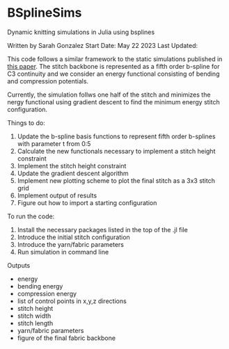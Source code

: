 # BSplineSims
 Dynamic knitting simulations in Julia using bsplines

 Written by Sarah Gonzalez
 Start Date: May 22 2023
 Last Updated: 

 This code follows a similar framework to the static simulations published in [this paper](https://arxiv.org/abs/2302.13467). The stitch backbone is represented as a fifth order b-spline for C3 continuity and we consider an energy functional consisting of bending and compression potentials.

 Currently, the simulation follws one half of the stitch and minimizes the nergy functional using gradient descent to find the minimum energy stitch configuration.

 Things to do:
 1. Update the b-spline basis functions to represent fifth order b-splines with parameter t from 0:5
 2. Calculate the new functionals necessary to implement a stitch height constraint
 3. Implement the stitch height constraint
 4. Update the gradient descent algorithm
 5. Implement new plotting scheme to plot the final stitch as a 3x3 stitch grid
 6. Implement output of results
 7. Figure out how to import a starting configuration


 To run the code:
 1. Install the necessary packages listed in the top of the .jl file
 2. Introduce the initial stitch configuration
 3. Introduce the yarn/fabric parameters
 4. Run simulation in command line

 Outputs
 - energy
 - bending energy
 - compression energy
 - list of control points in x,y,z directions
 - stitch height
 - stitch width
 - stitch length
 - yarn/fabric parameters
 - figure of the final fabric backbone
